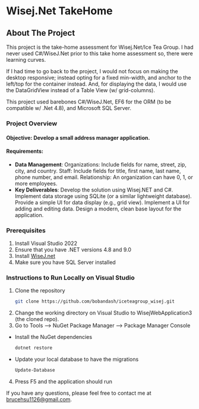 # Wisej.Net TakeHome

## About The Project

This project is the take-home assessment for Wisej.Net/Ice Tea Group. I had never used C#/WiseJ.Net prior to this take home assessment so, there were learning curves.

If I had time to go back to the project, I would not focus on making the desktop responsive; instead opting for a fixed min-width, and anchor to the left/top for the container instead. And, for displaying the data, I would use the DataGridView instead of a Table View (w/ grid-columns).

This project used barebones C#/WiseJ.Net, EF6 for the ORM (to be compatible w/ .Net 4.8), and Microsoft SQL Server.

### Project Overview
#### Objective: Develop a small address manager application.
#### Requirements:
- <b>Data Management</b>:
Organizations: Include fields for name, street, zip, city, and country.
Staff: Include fields for title, first name, last name, phone number, and email.
Relationship: An organization can have 0, 1, or more employees.
- <b>Key Deliverables</b>:
Develop the solution using Wisej.NET and C#.
Implement data storage using SQLite (or a similar lightweight database).
Provide a simple UI for data display (e.g., grid view).
Implement a UI for adding and editing data.
Design a modern, clean base layout for the application.

### Prerequisites
1. Install Visual Studio 2022
2. Ensure that you have .NET versions 4.8 and 9.0
3. Install [WiseJ.net ](https://wisej.com/tools/installing-wisej-net/)
4. Make sure you have SQL Server installed

### Instructions to Run Locally on Visual Studio
1. Clone the repository
   ```sh
   git clone https://github.com/bobandash/iceteagroup_wisej.git
   ```
2. Change the working directory on Visual Studio to WisejWebApplication3 (the cloned repo).
3. Go to Tools --> NuGet Package Manager --> Package Manager Console
- Install the NuGet dependencies
   ```sh
   dotnet restore
   ```
- Update your local database to have the migrations
   ```sh
   Update-Database
   ```
4. Press F5 and the application should run

If you have any questions, please feel free to contact me at brucehsu1126@gmail.com.
   
